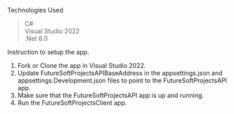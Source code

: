 Technologies Used </br>
>C# </br>
>Visual Studio 2022 </br>
>.Net 6.0 </br>

Instruction to setup the app. </br>
1. Fork or Clone the app in Visual Studio 2022. </br>
2. Update FutureSoftProjectsAPIBaseAddress in the appsettings.json and appsettings.Development.json files to point to the FutureSoftProjectsAPI app. </br>
3. Make sure that the FutureSoftProjectsAPI app is up and running. </br>
4. Run the FutureSoftProjectsClient app.</br></br>
